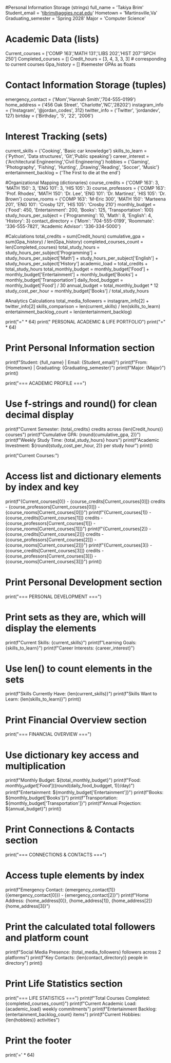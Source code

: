 #Personal Information Storage (strings)
full_name = 'Takiya Brim'
Student_email = 'tjbrim@aggies.ncat.edu'
Hometown = 'Martinsville,Va'
Graduating_semester = 'Spring 2028'
Major = 'Computer Science'

# Academic Data (lists)
Current_courses = ['COMP 163','MATH 131','LIBS 202','HIST 207''SPCH 250']
Completed_courses = []
Credit_hours = [3, 4, 3, 3, 3] # corresponding to current courses
Gpa_history = [] #semester GPAs as floats

# Contact Information Storage (tuples)
emergency_contact = ('Mom','Hannah Smith','704-555-0199')
home_address = ('456 Oak Street', 'Charlotte','NC','28202')
instagram_info = ('Instagram', '@jordan_codes', 312)
twitter_info = ('Twitter', 'jordandev', 127)
birtday = ('Birthday', '5', '22', '2006')

# Interest Tracking (sets)
current_skills = {'Cooking', 'Basic car knowledge'}
skills_to_learn = {'Python', 'Data structures', 'Git','Public speaking'}
career_interest = {'Architectural Engineering','Civil Engineering'}
hobbies = {'Gaming', 'Photography', 'Fishing', 'Hunting', ,Drawing','Reading', 'Soccer', 'Music'}
entertainment_backlog = {'The First to die at the end'}

#Organizational Mapping (dictionaries)
course_credits = {'COMP 163': 3, 'MATH 150': 3, 'ENG 101': 3, 'HIS 105': 3}
course_professors = {'COMP 163': 'Prof. Rhodes', 'MATH 150': 'Dr. Lee', 'ENG 101': 'Dr. Martinez', 'HIS 105': 'Dr. Brown'}
course_rooms = {'COMP 163': 'M-Eric 300', 'MATH 150': 'Marteena 201', 'ENG 101': 'Crosby 121', 'HIS 105': 'Crosby 210'}
monthly_budget = {'Food': 450, 'Entertainment': 200, 'Books': 125, 'Transportation': 100}
study_hours_per_subject = {'Programming': 10, 'Math': 8, 'English': 4, 'History': 3}
contact_directory = {'Mom': '704-555-0199', 'Roommate': '336-555-7821', 'Academic Advisor': '336-334-5000'}

#Calculations
total_credits = sum(Credit_hours)
cumulative_gpa = sum(Gpa_history) / len(Gpa_history)
completed_courses_count = len(Completed_courses)
total_study_hours = study_hours_per_subject['Programming'] + study_hours_per_subject['Math'] + study_hours_per_subject['English'] + study_hours_per_subject['History']
academic_load = total_credits + total_study_hours
total_monthly_budget = monthly_budget['Food'] + monthly_budget['Entertainment'] + monthly_budget['Books'] + monthly_budget['Transportation']
daily_food_budgget = monthly_budget['Food'] / 30
annual_budget = total_monthly_budget * 12
study_cost_per_hour = monthly_budget['Books'] / total_study_hours

#Analytics Calculations
total_media_followers = instagram_info[2] + twitter_info[2]
skills_comparison = len(current_skills) / len(skills_to_learn)
entertainment_backlog_count = len(entertainment_backlog)

print("=" * 64)
print("              PERSONAL ACADEMIC & LIFE PORTFOLIO")
print("=" * 64)

# Print Personal Information section
print(f"Student: {full_name} | Email: {Student_email}")
print(f"From: {Hometown} | Graduating: {Graduating_semester}")
print(f"Major: {Major}")
print()

print("=== ACADEMIC PROFILE ===")
# Use f-strings and round() for clean decimal display
print(f"Current Semester: {total_credits} credits across {len(Credit_hours)} courses")
print(f"Cumulative GPA: {round(cumulative_gpa, 2)}")
print(f"Weekly Study Time: {total_study_hours} hours")
print(f"Academic Investment: ${round(study_cost_per_hour, 2)} per study hour")
print()

print("Current Courses:")
# Access list and dictionary elements by index and key
print(f"{Current_courses[0]} - {course_credits[Current_courses[0]]} credits - {course_professors[Current_courses[0]]} - {course_rooms[Current_courses[0]]}")
print(f"{Current_courses[1]} - {course_credits[Current_courses[1]]} credits - {course_professors[Current_courses[1]]} - {course_rooms[Current_courses[1]]}")
print(f"{Current_courses[2]} - {course_credits[Current_courses[2]]} credits - {course_professors[Current_courses[2]]} - {course_rooms[Current_courses[2]]}")
print(f"{Current_courses[3]} - {course_credits[Current_courses[3]]} credits - {course_professors[Current_courses[3]]} - {course_rooms[Current_courses[3]]}")
print()

# Print Personal Development section
print("=== PERSONAL DEVELOPMENT ===")
# Print sets as they are, which will display the elements
print(f"Current Skills: {current_skills}")
print(f"Learning Goals: {skills_to_learn}")
print(f"Career Interests: {career_interest}")
# Use len() to count elements in the sets
print(f"Skills Currently Have: {len(current_skills)}")
print(f"Skills Want to Learn: {len(skills_to_learn)}")
print()

# Print Financial Overview section
print("=== FINANCIAL OVERVIEW ===")
# Use dictionary key access and multiplication
print(f"Monthly Budget: ${total_monthly_budget}")
print(f"Food: ${monthly_budget['Food']} (${round(daily_food_budgget, 1)}/day)")
print(f"Entertainment: ${monthly_budget['Entertainment']}")
print(f"Books: ${monthly_budget['Books']}")
print(f"Transportation: ${monthly_budget['Transportation']}")
print(f"Annual Projection: ${annual_budget}")
print()

# Print Connections & Contacts section
print("=== CONNECTIONS & CONTACTS ===")
# Access tuple elements by index
print(f"Emergency Contact: {emergency_contact[1]} ({emergency_contact[0]}) - {emergency_contact[2]}")
print(f"Home Address: {home_address[0]}, {home_address[1]}, {home_address[2]} {home_address[3]}")
# Print the calculated total followers and platform count
print(f"Social Media Presence: {total_media_followers} followers across 2 platforms")
print(f"Key Contacts: {len(contact_directory)} people in directory")
print()

# Print Life Statistics section
print("=== LIFE STATISTICS ===")
print(f"Total Courses Completed: {completed_courses_count}")
print(f"Current Academic Load: {academic_load} weekly commitments")
print(f"Entertainment Backlog: {entertainment_backlog_count} items")
print(f"Current Hobbies: {len(hobbies)} activities")

# Print the footer
print('=' * 64)
